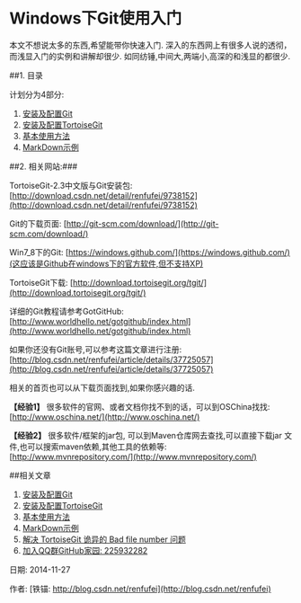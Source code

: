 Windows下Git使用入门
==

本文不想说太多的东西,希望能带你快速入门.
深入的东西网上有很多人说的透彻，而浅显入门的实例和讲解却很少. 如同纺锤,中间大,两端小,高深的和浅显的都很少.


##1. 目录

计划分为4部分:

1. [安装及配置Git](01_GitInstall.md)
1. [安装及配置TortoiseGit](02_TortoiseGit.md)
1. [基本使用方法](03_Usage.md)
1. [MarkDown示例](04_MarkDownDemo.md)



##2. 相关网站:###

TortoiseGit-2.3中文版与Git安装包: [http://download.csdn.net/detail/renfufei/9738152](http://download.csdn.net/detail/renfufei/9738152)

Git的下载页面: [http://git-scm.com/download/](http://git-scm.com/download/)

Win7_8下的Git: [https://windows.github.com/](https://windows.github.com/)(这应该是Github在windows下的官方软件,但不支持XP)

TortoiseGit下载: [http://download.tortoisegit.org/tgit/](http://download.tortoisegit.org/tgit/)

详细的Git教程请参考GotGitHub:  [http://www.worldhello.net/gotgithub/index.html](http://www.worldhello.net/gotgithub/index.html)

如果你还没有Git账号,可以参考这篇文章进行注册: [http://blog.csdn.net/renfufei/article/details/37725057](http://blog.csdn.net/renfufei/article/details/37725057) 

相关的首页也可以从下载页面找到,如果你感兴趣的话.

**【经验1】** 很多软件的官网、或者文档你找不到的话，可以到OSChina找找: [http://www.oschina.net/](http://www.oschina.net/)

**【经验2】** 很多软件/框架的jar包, 可以到Maven仓库网去查找,可以直接下载jar 文件,也可以搜索maven依赖,其他工具的依赖等: [http://www.mvnrepository.com/](http://www.mvnrepository.com/)


##相关文章

1. [安装及配置Git](01_GitInstall.md)
1. [安装及配置TortoiseGit](02_TortoiseGit.md)
1. [基本使用方法](03_Usage.md)
1. [MarkDown示例](04_MarkDownDemo.md)
1. [解决 TortoiseGit 诡异的 Bad file number 问题](05_BadFileNumber.md)
1. [加入QQ群GitHub家园: 225932282](http://jq.qq.com/?_wv=1027&k=WHbwkD)


日期: 2014-11-27

作者: [铁锚: http://blog.csdn.net/renfufei](http://blog.csdn.net/renfufei)
